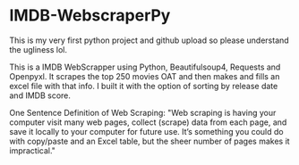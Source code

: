 # IMDB-WebscraperPy

This is my very first python project and github upload so please understand the ugliness lol.

This is a IMDB WebScrapper using Python, Beautifulsoup4, Requests and Openpyxl. It scrapes the top 250 movies OAT and then makes and fills an excel file with that info.
I built it with the option of sorting by release date and IMDB score.

One Sentence Definition of Web Scraping:
"Web scraping is having your computer visit many web pages, collect (scrape) data from each page, and save it locally to your computer for future use. It’s something you could do with copy/paste and an Excel table, but the sheer number of pages makes it impractical."
